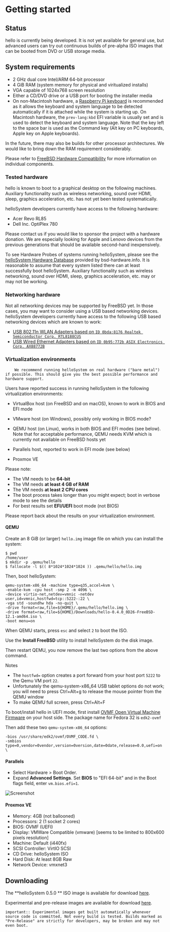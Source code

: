 # Getting started

## Status

hello is currently being developed. It is not yet available for general use, but advanced users can try out continuous builds of pre-alpha ISO images that can be booted from DVD or USB storage media.

## System requirements

* 2 GHz dual core Intel/ARM 64-bit processor
* 4 GiB RAM (system memory for physical and viritualized installs)
* VGA capable of 1024x768 screen resolution
* Either a CD/DVD drive or a USB port for booting the installer media
* On non-Macintosh hardware, a [Raspberry Pi keyboard](https://static.raspberrypi.org/files/product-briefs/210108_Product_Brief_Keyboard_and_Mouse.pdf) is recommended as it allows the keyboard and system language to be detected automatically if it is attached while the system is starting up. On Macintosh hardware, the `prev-lang:kbd` EFI variable is usually set and is used to detect the keyboard and system language. Note that the key left to the space bar is used as the Command key (Alt key on PC keyboards, Apple key on Apple keyboards).

In the future, there may also be builds for other processor architectures. We would like to bring down the RAM requirement considerably.

Please refer to [FreeBSD Hardware Compatibility](https://www.freebsd.org/doc/en_US.ISO8859-1/books/faq/hardware.html) for more information on individual components.

### Tested hardware

hello is known to boot to a graphical desktop on the following machines. Auxiliary functionality such as wireless networking, sound over HDMI, sleep, graphics acceleration, etc. has not yet been tested systematically.

helloSystem developers currently have access to the following hardware:

* Acer Revo RL85
* Dell Inc. OptiPlex 780

Please contact us if you would like to sponsor the project with a hardware donation. We are especially looking for Apple and Lenovo devices from the previous generations that should be available second-hand inexpensively.

To see Hardware Probes of systems running helloSystem, please see the [helloSystem Hardware Database](http://bsd-hardware.info/?d=helloSystem&view=computers) provided by bsd-hardware.info. It is reasonable to assume that every system listed there can at least successfully boot helloSystem. Auxiliary functionality such as wireless networking, sound over HDMI, sleep, graphics acceleration, etc. may or may not be working.

### Networking hardware

Not all networking devices may be supported by FreeBSD yet. In those cases, you may want to consider using a USB based networking devices. helloSystem developers currently have access to the following USB based networking devices which are known to work:

* [USB 802.11n WLAN Adapters based on `ID 0bda:8176 Realtek Semiconductor Corp. RTL8188CUS`](https://vermaden.wordpress.com/2020/10/30/realtek-usb-wifi-review/)
* [USB Wired Ethernet Adapters based on `ID 0b95:772b ASIX Electronics Corp. AX88772B`](https://www.freebsd.org/cgi/man.cgi?query=axe)

### Virtualization environments

``` .. note::
    We recommend running helloSystem on real hardware ("bare metal") if possible. This should give you the best possible performance and hardware support.
```

Users have reported success in running helloSystem in the following virtualization environments:

* VirtualBox host (on FreeBSD and on macOS), known to work in BIOS and EFI mode

* VMware host (on Windows), possibly only working in BIOS mode?

* QEMU host (on Linux), works in both BIOS and EFI modes (see below). Note that for acceptable performance, QEMU needs KVM which is currently not available on FreeBSD hosts yet 

* Parallels host, reported to work in EFI mode (see below)

* Proxmox VE

Please note:

* The VM needs to be __64-bit__
* The VM needs __at least 4 GB of RAM__
* The VM needs __at least 2 CPU cores__
* The boot process takes longer than you might expect; boot in verbose mode to see the details
* For best results set **EFI/UEFI** boot mode (not BIOS)

Please report back about the results on your virtualization environment.

#### QEMU

Create an 8 GiB (or larger) `hello.img` image file on which you can install the system:

```
$ pwd
/home/user
$ mkdir -p .qemu/hello
$ fallocate -l $(( 8*1024*1024*1024 )) .qemu/hello/hello.img
```

Then, boot helloSystem:

```
qemu-system-x86_64 -machine type=q35,accel=kvm \
-enable-kvm -cpu host -smp 2 -m 4096 \
-device virtio-net,netdev=vmnic -netdev user,id=vmnic,hostfwd=tcp::5222-:22 \
-vga std -soundhw hda -no-quit \
-drive format=raw,file=${HOME}/.qemu/hello/hello.img \
-drive format=raw,file=${HOME}/Downloads/hello-0.4.0_0D26-FreeBSD-12.1-amd64.iso \
-boot menu=on
```

When QEMU starts, press `esc` and select `2` to boot the ISO.

Use the __Install FreeBSD__ utility to install helloSystem do the disk image.

Then restart QEMU, you now remove the last two options from the above command.

Notes

* The `hostfwd=` option creates a port forward from your host port `5222` to the Qemu VM port `22`.
* Unfortunately the qemu-system-x86_64 USB tablet options do not work; you will need to press Ctrl+Alt+g to release the mouse pointer from the QEMU window
* To make QEMU full screen, press Ctrl+Alt+F

To boot/install hello in UEFI mode, first install [OVMF Open Virtual Machine Firmware](https://github.com/tianocore/tianocore.github.io/wiki/OVMF) on your host side. The package name for Fedora 32 is `edk2-ovmf`

Then add these two `qemu-system-x86_64` options:
```
-bios /usr/share/edk2/ovmf/OVMF_CODE.fd \
-smbios type=0,vendor=0vendor,version=0version,date=0date,release=0.0,uefi=on \
```

#### Parallels

* Select Hardware > Boot Order.
* Expand **Advanced Settings**. Set **BIOS** to "EFI 64-bit" and in the Boot flags field, enter `vm.bios.efi=1`. 

![Screenshot](https://docs.01.org/clearlinux/latest/zh_CN/_images/parallels-07.png)

#### Proxmox VE

* Memory: 4GB (not ballooned)
* Processors: 2 (1 socket 2 cores)
* BIOS: OVMF (UEFI)
* Display: VMWare Compatible (vmware) [seems to be limited to 800x600 pixels resolution]
* Machine: Default (i440fx)
* SCSI Controller: VirtIO SCSI
* CD Drive: helloSystem ISO
* Hard Disk: At least 8GB Raw
* Network Device: vmxnet3

## Downloading

The **helloSystem 0.5.0 ** ISO image is available for download [here](https://github.com/helloSystem/ISO/releases/tag/r0.5.0).

Experimental and pre-release images are available for download [here](https://github.com/helloSystem/ISO/releases).

```eval_rst
important:: Experimental images get built automatically whenever source code is committed. Not every build is tested. Builds marked as "Pre-Release" are strictly for developers, may be broken and may not even boot.
```
